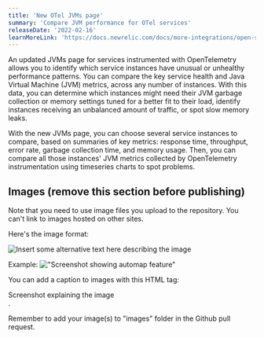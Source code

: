 ```yaml
---
title: 'New OTel JVMs page' 
summary: 'Compare JVM performance for OTel services' 
releaseDate: '2022-02-16' 
learnMoreLink: 'https://docs.newrelic.com/docs/more-integrations/open-source-telemetry-integrations/opentelemetry/view-your-opentelemetry-data-new-relic/#jvms' 
---
```

An updated JVMs page for services instrumented with OpenTelemetry allows you to identify which service instances have unusual or unhealthy performance patterns. You can compare the key service health and Java Virtual Machine (JVM) metrics, across any number of instances. With this data, you can determine which instances might need their JVM garbage collection or memory settings tuned for a better fit to their load, identify instances receiving an unbalanced amount of traffic, or spot slow memory leaks.

With the new JVMs page, you can choose several service instances to compare, based on summaries of key metrics: response time, throughput, error rate, garbage collection time, and memory usage. Then, you can compare all those instances' JVM metrics collected by OpenTelemetry instrumentation using timeseries charts to spot problems. 

## Images (remove this section before publishing)

Note that you need to use image files you upload to the repository. You can't link to images hosted on other sites.

Here's the image format:

![Insert some alternative text here describing the image](./images/INSERT_IMAGE_FILE_NAME "Repeat the alternative text here as the title of the image")

Example: !["Screenshot showing automap feature"](./images/automap.png "Screenshot showing automap feature")

You can add a caption to images with this HTML tag: <figcaption>Screenshot explaining the image</figcaption>.

Remember to add your image(s) to "images" folder in the Github pull request. 
